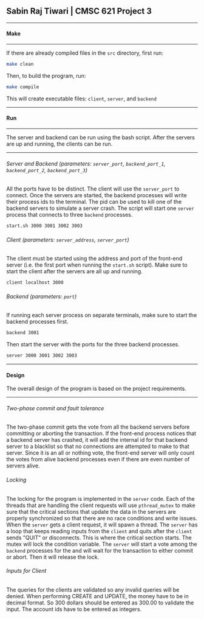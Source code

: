 ## Sabin Raj Tiwari | CMSC 621 Project 3

***
#### Make
***
If there are already compiled files in the `src` directory, first run:

```bash
make clean
```

Then, to build the program, run:

```bash
make compile
```

This will create executable files: `client`, `server`, and `backend`

***
#### Run
***
The server and backend can be run using the bash script. After the servers are up and running, the clients can be run.
***
###### Server and Backend (parameters: `server_port`, `backend_port_1`, `backend_port_2`, `backend_port_3`)
All the ports have to be distinct. The client will use the `server_port` to connect. Once the servers are started, the backend processes will write their process ids to the terminal. The pid can be used to kill one of the backend servers to simulate a server crash. The script will start one `server` process that connects to three `backend` processes.
```bash
start.sh 3000 3001 3002 3003
```
###### Client (parameters: `server_address`, `server_port`)
The client must be started using the address and port of the front-end server (i.e. the first port when running the `start.sh` script). Make sure to start the client after the servers are all up and running.
```bash
client localhost 3000
```
###### Backend (parameters: `port`)
If running each server process on separate terminals, make sure to start the backend processes first.
```bash
backend 3001
```
Then start the server with the ports for the three backend processes.
```bash
server 3000 3001 3002 3003
```
***
#### Design
The overall design of the program is based on the project requirements.
***
###### Two-phase commit and fault tolerance
The two-phase commit gets the vote from all the backend servers before committing or aborting the transaction. If the front-end process notices that a backend server has crashed, it will add the internal id for that backend server to a blacklist so that no connections are attempted to make to that server. Since it is an all or nothing vote, the front-end server will only count the votes from alive backend processes even if there are even number of servers alive.
###### Locking
The locking for the program is implemented in the `server` code. Each of the threads that are handling the client requests will use `pthread_mutex` to make sure that the critical sections that update the data in the servers are properly synchronized so that there are no race conditions and write issues. When the `server` gets a client request, it will spawn a thread. The `server` has a loop that keeps reading inputs from the `client` and quits after the `client` sends "QUIT" or disconnects. This is where the critical section starts. The mutex will lock the condition variable. The `server` will start a vote among the `backend` processes for the and will wait for the transaction to either commit or abort. Then it will release the lock.
###### Inputs for Client
The queries for the clients are validated so any invalid queries will be denied. When performing CREATE and UPDATE, the money have to be in decimal format. So 300 dollars should be entered as 300.00 to validate the input. The account ids have to be entered as integers.
